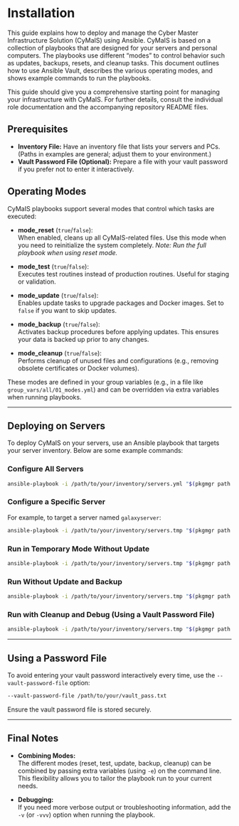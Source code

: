 # Installation

This guide explains how to deploy and manage the Cyber Master Infrastructure Solution (CyMaIS) using Ansible. CyMaIS is based on a collection of playbooks that are designed for your servers and personal computers. The playbooks use different “modes” to control behavior such as updates, backups, resets, and cleanup tasks. This document outlines how to use Ansible Vault, describes the various operating modes, and shows example commands to run the playbooks.


This guide should give you a comprehensive starting point for managing your infrastructure with CyMaIS. For further details, consult the individual role documentation and the accompanying repository README files.

## Prerequisites
- **Inventory File:** Have an inventory file that lists your servers and PCs. (Paths in examples are general; adjust them to your environment.)
- **Vault Password File (Optional):** Prepare a file with your vault password if you prefer not to enter it interactively.

## Operating Modes

CyMaIS playbooks support several modes that control which tasks are executed:

- **mode_reset** (`true`/`false`):  
  When enabled, cleans up all CyMaIS-related files. Use this mode when you need to reinitialize the system completely. _Note: Run the full playbook when using reset mode._

- **mode_test** (`true`/`false`):  
  Executes test routines instead of production routines. Useful for staging or validation.

- **mode_update** (`true`/`false`):  
  Enables update tasks to upgrade packages and Docker images. Set to `false` if you want to skip updates.

- **mode_backup** (`true`/`false`):  
  Activates backup procedures before applying updates. This ensures your data is backed up prior to any changes.

- **mode_cleanup** (`true`/`false`):  
  Performs cleanup of unused files and configurations (e.g., removing obsolete certificates or Docker volumes).

These modes are defined in your group variables (e.g., in a file like `group_vars/all/01_modes.yml`) and can be overridden via extra variables when running playbooks.

---

## Deploying on Servers

To deploy CyMaIS on your servers, use an Ansible playbook that targets your server inventory. Below are some example commands:

### Configure All Servers
```bash
ansible-playbook -i /path/to/your/inventory/servers.yml "$(pkgmgr path cymais)playbook.servers.yml" --ask-vault-pass
```

### Configure a Specific Server
For example, to target a server named `galaxyserver`:
```bash
ansible-playbook -i /path/to/your/inventory/servers.tmp "$(pkgmgr path cymais)playbook.servers.yml" --limit galaxyserver --ask-vault-pass
```

### Run in Temporary Mode Without Update
```bash
ansible-playbook -i /path/to/your/inventory/servers.tmp "$(pkgmgr path cymais)playbook.servers.yml" --limit galaxyserver -e "mode_update=false" --ask-vault-pass
```

### Run Without Update and Backup
```bash
ansible-playbook -i /path/to/your/inventory/servers.tmp "$(pkgmgr path cymais)playbook.servers.yml" --limit galaxyserver -e "mode_update=false" -e "mode_backup=false" --ask-vault-pass
```

### Run with Cleanup and Debug (Using a Vault Password File)
```bash
ansible-playbook -i /path/to/your/inventory/servers.tmp "$(pkgmgr path cymais)playbook.servers.yml" --limit galaxyserver -e "mode_update=false" -e "mode_backup=false" -e "mode_cleanup=true" -e "enable_debug=true" -v --vault-password-file /path/to/your/vault_pass.txt
```

---

## Using a Password File

To avoid entering your vault password interactively every time, use the `--vault-password-file` option:
```bash
--vault-password-file /path/to/your/vault_pass.txt
```
Ensure the vault password file is stored securely.

---

## Final Notes
- **Combining Modes:**  
  The different modes (reset, test, update, backup, cleanup) can be combined by passing extra variables (using `-e`) on the command line. This flexibility allows you to tailor the playbook run to your current needs.

- **Debugging:**  
  If you need more verbose output or troubleshooting information, add the `-v` (or `-vvv`) option when running the playbook.
